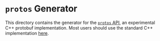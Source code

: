`protos` Generator
==================

This directory contains the generator for the [`protos`
API](https://github.com/protocolbuffers/protobuf/tree/main/protos), an
experimental C++ protobuf implementation. Most users should use the standard
C++ implementation
[here](https://github.com/protocolbuffers/protobuf/tree/main/src).

